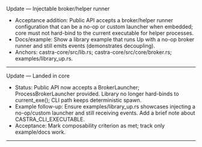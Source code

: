 Update — Injectable broker/helper runner

- Acceptance addition: Public API accepts a broker/helper runner configuration that can be a no-op or custom launcher when embedded; core must not hard-bind to the current executable for helper processes.
- Docs/example: Show a library example that runs Up with a no-op broker runner and still emits events (demonstrates decoupling).
- Anchors: castra-core/src/lib.rs; castra-core/src/core/broker.rs; examples/library_up.rs.


---

Update — Landed in core

- Status: Public API now accepts a BrokerLauncher; ProcessBrokerLauncher provided. Library no longer hard-binds to current_exe(); CLI path keeps deterministic spawn.
- Example follow-up: Ensure examples/library_up.rs showcases injecting a no-op/custom launcher and still receiving events. Add a brief note about CASTRA_CLI_EXECUTABLE.
- Acceptance: Mark composability criterion as met; track only example/docs work.


---

